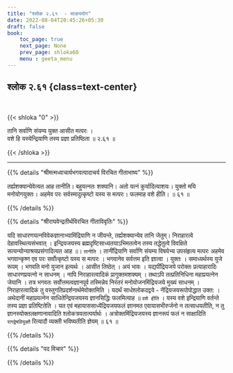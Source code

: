 ```yaml
---
title: "श्लोक २.६१  - साङ्ययोग"
date: 2022-08-04T20:45:26+05:30
draft: false
book:
    toc_page: true
    next_page: None
    prev_page: shloka60
    menu : geeta_menu
---
```




## श्लोक २.६१ {class=text-center}

<br/>

{{< shloka  "0"  >}}

तानि सर्वाणि संयम्य युक्त आसीत मत्परः ।  
वशे हि यस्येन्द्रियाणि तस्य प्रज्ञा प्रतिष्ठिता  ॥ २.६१ ॥

{{< /shloka >}}

---


{{% details "श्रीमत्मध्वाचार्यभगवत्पादाचर्य विरचित  गीताभाष्य" %}}

तर्ह्यशक्यान्येवेत्यत आह तानीति। बहुयत्नतः शक्यानि। अतो यत्नं कुर्यादित्याशयः। युक्तो मयि मनोयोगयुक्तः। अहमेव परः सर्वस्मादुत्कृष्टो यस्य स मत्परः। फलमाह वशे हीति। ॥ ६१ ॥


{{% /details %}}



{{% details "श्रीराघवेन्द्रतीर्थविरचित गीताविवृतिः" %}}

यदि साधारणयत्नविवेकज्ञानाभ्यामिंद्रियाणि न जीयन्ते, तर्ह्यशक्यान्येव तानि
जेतुम्‌। निराहारत्वे देहावस्थित्यसंभवात्‌ । इन्द्रियजयस्य
ब्रह्मदृष्टिसाध्यतयाऽभिमतत्वेन तस्य तद्धेतुत्वे विवक्षिते
सत्यन्योन्याश्रयप्रसंगादित्यत आह ॥। `तानीति` । तानींद्रियाणि सर्वाणि संयम्य
विषयेभ्य उपसंहृत्य मत्परः अहमेव भगवान्कृष्ण एव परः सर्वोत्कृष्टो यस्य
स मत्परः । भगवानेव सर्वत्तम इति ज्ञात्वा । युक्तः । समाध्यर्थस्य युजे रूपम्‌
। भगवति मनो युजान इत्यर्थः । आसीत तिष्ठेत्‌ । अयं भावः । यद्यपींद्रियजये
परोक्तः प्रत्याहारादिः साधारणप्रयत्नो न साधनम्‌ । नापि निराहारत्वादिकं
प्रागुक्तमशक्यम्‌ । तथाऽपि तत्प्रतिनिधिना महाप्रयत्नेन जेयानि । तत्र भगवतः
सर्वोत्तमत्वज्ञानपूर्व तस्मिन्नेव निरंतरं मनोयोजनमिंद्रियजये मुख्यं साधनम्‌ ।
निराहारत्वादिकं तु वस्तुगतिप्रदर्शनार्थमेवोक्तमिति । यदर्थं सार्धश्लोकदद्वये -
नेंद्रियजयरूपोपोद्धात उक्त: । अथेदानीं महाप्रयत्नेन साधितेन्द्रियजयस्य
ज्ञानसिद्धिः फलमित्याह ॥ `वशे हीति` । यस्य वशे इन्द्रियाणि वर्तन्ते तस्य
प्रज्ञा प्रतिष्टितेति । यत एवं महायाससाध्येंद्रियजयफलं ज्ञानमत
एवायासभीरुर्जनो न तत्साधयतीति, न तु ज्ञानस्योक्तलक्षणानावादिति
श्लोकत्रयतात्पर्यार्थः । अत्रोक्तमिंद्रियजयस्य ज्ञानरूपं फलं न साक्षादिति
`रागद्वेषवियुक्तै` रित्यादौ व्यक्ती भविष्यतीति ज्ञेयम्‌ ॥ ६१ ॥

{{% /details %}}

{{% details "पद विचार" %}}


{{% /details %}}
